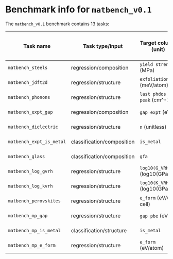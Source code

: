 # Benchmark info for `matbench_v0.1`

The `matbench_v0.1` benchmark contains 13 tasks:

| Task name | Task type/input | Target column (unit) | Samples | MAD (regression) or Fraction True (classification) | Links | Submissions|
|-------|-------|-------|-------|-------|-------|-------|
| `matbench_steels` | regression/composition | `yield strength` (MPa) | 312 | 229.3743 | [download](https://ml.materialsproject.org/projects/matbench_steels.json.gz), [interactive](https://ml.materialsproject.org/projects/matbench_steels) | 9 |
| `matbench_jdft2d` | regression/structure | `exfoliation_en` (meV/atom) | 636 | 67.2020 | [download](https://ml.materialsproject.org/projects/matbench_jdft2d.json.gz), [interactive](https://ml.materialsproject.org/projects/matbench_jdft2d) | 15 |
| `matbench_phonons` | regression/structure | `last phdos peak` (cm^-1) | 1,265 | 323.7870 | [download](https://ml.materialsproject.org/projects/matbench_phonons.json.gz), [interactive](https://ml.materialsproject.org/projects/matbench_phonons) | 15 |
| `matbench_expt_gap` | regression/composition | `gap expt` (eV) | 4,604 | 1.1432 | [download](https://ml.materialsproject.org/projects/matbench_expt_gap.json.gz), [interactive](https://ml.materialsproject.org/projects/matbench_expt_gap) | 11 |
| `matbench_dielectric` | regression/structure | `n` (unitless) | 4,764 | 0.8085 | [download](https://ml.materialsproject.org/projects/matbench_dielectric.json.gz), [interactive](https://ml.materialsproject.org/projects/matbench_dielectric) | 15 |
| `matbench_expt_is_metal` | classification/composition | `is_metal` | 4,921 | 0.4981 | [download](https://ml.materialsproject.org/projects/matbench_expt_is_metal.json.gz), [interactive](https://ml.materialsproject.org/projects/matbench_expt_is_metal) | 6 |
| `matbench_glass` | classification/composition | `gfa` | 5,680 | 0.7104 | [download](https://ml.materialsproject.org/projects/matbench_glass.json.gz), [interactive](https://ml.materialsproject.org/projects/matbench_glass) | 6 |
| `matbench_log_gvrh` | regression/structure | `log10(G_VRH)` (log10(GPa)) | 10,987 | 0.2931 | [download](https://ml.materialsproject.org/projects/matbench_log_gvrh.json.gz), [interactive](https://ml.materialsproject.org/projects/matbench_log_gvrh) | 15 |
| `matbench_log_kvrh` | regression/structure | `log10(K_VRH)` (log10(GPa)) | 10,987 | 0.2897 | [download](https://ml.materialsproject.org/projects/matbench_log_kvrh.json.gz), [interactive](https://ml.materialsproject.org/projects/matbench_log_kvrh) | 15 |
| `matbench_perovskites` | regression/structure | `e_form` (eV/unit cell) | 18,928 | 0.5660 | [download](https://ml.materialsproject.org/projects/matbench_perovskites.json.gz), [interactive](https://ml.materialsproject.org/projects/matbench_perovskites) | 15 |
| `matbench_mp_gap` | regression/structure | `gap pbe` (eV) | 106,113 | 1.3271 | [download](https://ml.materialsproject.org/projects/matbench_mp_gap.json.gz), [interactive](https://ml.materialsproject.org/projects/matbench_mp_gap) | 15 |
| `matbench_mp_is_metal` | classification/structure | `is_metal` | 106,113 | 0.4349 | [download](https://ml.materialsproject.org/projects/matbench_mp_is_metal.json.gz), [interactive](https://ml.materialsproject.org/projects/matbench_mp_is_metal) | 13 |
| `matbench_mp_e_form` | regression/structure | `e_form` (eV/atom) | 132,752 | 1.0059 | [download](https://ml.materialsproject.org/projects/matbench_mp_e_form.json.gz), [interactive](https://ml.materialsproject.org/projects/matbench_mp_e_form) | 17 |
